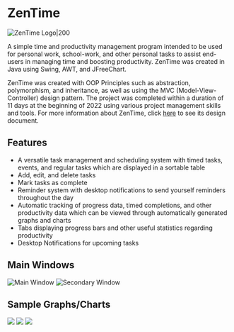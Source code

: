 # ZenTime
![ZenTime Logo|200](https://i.imgur.com/LlYikSo.png)

A simple time and productivity management program intended to be used for personal work, school-work, and other personal tasks to assist end-users in managing time and boosting productivity. ZenTime was created in Java using Swing, AWT, and JFreeChart.

ZenTime was created with OOP Principles such as abstraction, polymorphism, and inheritance, as well as using the MVC (Model-View-Controller) design pattern. The project was completed within a duration of 11 days at the beginning of 2022 using various project management skills and tools. For more information about ZenTime, click [here](https://docs.google.com/document/d/16JwcdX8EUWhfElKB6e4DWAJ6uikfdklW/edit?usp=sharing&ouid=113279981882742199483&rtpof=true&sd=true) to see its design document.

## Features
- A versatile task management and scheduling system with timed tasks, events, and regular tasks which are displayed in a sortable table
- Add, edit, and delete tasks
- Mark tasks as complete
- Reminder system with desktop notifications to send yourself reminders throughout the day
- Automatic tracking of progress data, timed completions, and other productivity data which can be viewed through automatically generated graphs and charts
- Tabs displaying progress bars and other useful statistics regarding productivity
- Desktop Notifications for upcoming tasks

## Main Windows
![Main Window](https://i.imgur.com/NtT7kDG.png)
![Secondary Window](https://i.imgur.com/N8x1eJ0.png)

## Sample Graphs/Charts
![](https://i.imgur.com/veK43aa.png)
![](https://i.imgur.com/ExtXw37.png)
![](https://i.imgur.com/PG9XZ68.png)
